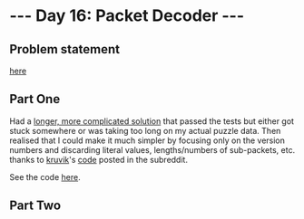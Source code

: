 # --- Day 16: Packet Decoder ---

## Problem statement

[here](https://adventofcode.com/2021/day/16)

## Part One

Had a [longer, more complicated solution](solution-part-one-old.py) that passed the tests but either got stuck somewhere or was taking too long on my actual puzzle data. Then realised that I could make it much simpler by focusing only on the version numbers and discarding literal values, lengths/numbers of sub-packets, etc. thanks to [kruvik](https://www.reddit.com/user/kruvik/)'s [code](https://www.reddit.com/user/kruvik/) posted in the subreddit.

See the code [here](solution-part-one.py).

## Part Two
